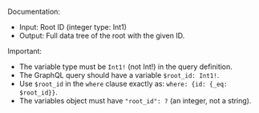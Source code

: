 Documentation:
- Input: Root ID (integer type: Int1)
- Output: Full data tree of the root with the given ID.

Important:
- The variable type must be `Int1!` (not Int!) in the query definition.
- The GraphQL query should have a variable `$root_id: Int1!`.
- Use `$root_id` in the `where` clause exactly as: `where: {id: {_eq: $root_id}}`.
- The variables object must have `"root_id": ?` (an integer, not a string).
